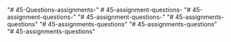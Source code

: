 "# 45-Questions-assignments-" 
#   4 5 - a s s i g n m e n t - q u e s t i o n s -  
 "# 45-assignment-questions-" 
"# 45-assignment-questions-" 
"# 45-assignments-questions" 
"# 45-assignments-questions" 
"# 45-assignments-questions" 
"# 45-assignments-questions" 
